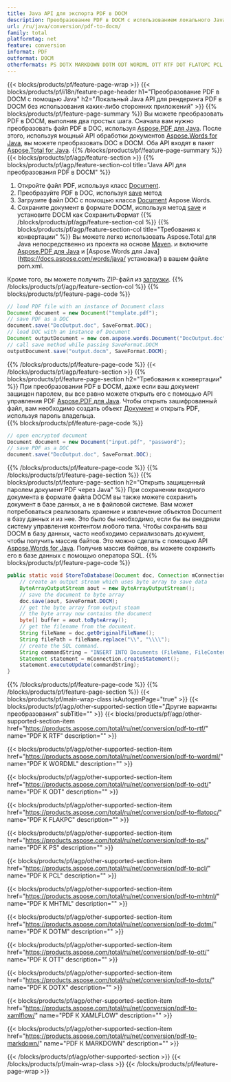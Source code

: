 ```yaml
---
title: Java API для экспорта PDF в DOCM
description: Преобразование PDF в DOCM с использованием локального Java API
url: /ru/java/conversion/pdf-to-docm/
family: total
platformtag: net
feature: conversion
informat: PDF
outformat: DOCM
otherformats: PS DOTX MARKDOWN DOTM ODT WORDML OTT RTF DOT FLATOPC PCL MHTML
---
```

{{< blocks/products/pf/feature-page-wrap >}}
{{< blocks/products/pf/i18n/feature-page-header h1="Преобразование PDF в DOCM с помощью Java" h2="Локальный Java API для рендеринга PDF в DOCM без использования каких-либо сторонних приложений" >}}
{{% blocks/products/pf/feature-page-summary %}}
Вы можете преобразовать PDF в DOCM, выполнив два простых шага. Сначала вам нужно преобразовать файл PDF в DOC, используя [Aspose.PDF для Java](https://products.aspose.com/pdf/java/). После этого, используя мощный API обработки документов [Aspose.Words for Java](https://products.aspose.com/words/java/), вы можете преобразовать DOC в DOCM. Оба API входят в пакет [Aspose.Total for Java](https://products.aspose.com/total/java/).
{{% /blocks/products/pf/feature-page-summary  %}}
{{< blocks/products/pf/agp/feature-section >}}
{{% blocks/products/pf/agp/feature-section-col title="Java API для преобразования PDF в DOCM" %}}
1. Откройте файл PDF, используя класс [Document](https://apireference.aspose.com/pdf/java/com.aspose.pdf/Document).
2. Преобразуйте PDF в DOC, используя [save](https://apireference.aspose.com/pdf/java/com.aspose.pdf/Document#save-java.lang.String-com.aspose.pdf.SaveOptions- ) метод
3. Загрузите файл DOC с помощью класса [Document](https://apireference.aspose.com/words/java/com.aspose.words/Document) Aspose.Words.
4. Сохраните документ в формате DOCM, используя метод [save](https://apireference.aspose.com/words/java/com.aspose.words/Document#save(java.lang.String,int)) и установите DOCM как СохранитьФормат
{{% /blocks/products/pf/agp/feature-section-col %}}
{{% blocks/products/pf/agp/feature-section-col title="Требования к конвертации" %}}
Вы можете легко использовать Aspose.Total для Java непосредственно из проекта на основе [Maven](https://repository.aspose.com/webapp/#/artifacts/browse/tree/General/repo/com/aspose/aspose-total). и включите [Aspose.PDF для Java](https://docs.aspose.com/pdf/java/installation/) и [Aspose.Words для Java](https://docs.aspose.com/words/java/ установка/) в вашем файле pom.xml.

Кроме того, вы можете получить ZIP-файл из [загрузки](https://downloads.aspose.com/total/java).
{{% /blocks/products/pf/agp/feature-section-col %}}
{{% blocks/products/pf/feature-page-code %}}

```java
// load PDF file with an instance of Document class
Document document = new Document("template.pdf");
// save PDF as a DOC 
document.save("DocOutput.doc", SaveFormat.DOC); 
// load DOC with an instance of Document
Document outputDocument = new com.aspose.words.Document("DocOutput.doc");
// call save method while passing SaveFormat.DOCM
outputDocument.save("output.docm", SaveFormat.DOCM);   
```

{{% /blocks/products/pf/feature-page-code %}}
{{< /blocks/products/pf/agp/feature-section >}}
{{% blocks/products/pf/feature-page-section  h2="Требования к конвертации" %}}
При преобразовании PDF в DOCM, даже если ваш документ защищен паролем, вы все равно можете открыть его с помощью API управления PDF [Aspose.PDF для Java](https://docs.aspose.com/pdf/java/installation/). Чтобы открыть зашифрованный файл, вам необходимо создать объект [Документ](https://apireference.aspose.com/pdf/java/com.aspose.pdf/Document) и открыть PDF, используя пароль владельца.  
{{% blocks/products/pf/feature-page-code %}}
```cs
// open encrypted document
Document document = new Document("input.pdf", "password");
// save PDF as a DOC 
document.save("DocOutput.doc", SaveFormat.DOC);
```

{{% /blocks/products/pf/feature-page-code  %}}
{{% /blocks/products/pf/feature-page-section %}}
{{% blocks/products/pf/feature-page-section  h2="Открыть защищенный паролем документ PDF через Java" %}}
При сохранении входного документа в формате файла DOCM вы также можете сохранить документ в базе данных, а не в файловой системе. Вам может потребоваться реализовать хранение и извлечение объектов Document в базу данных и из нее. Это было бы необходимо, если бы вы внедряли систему управления контентом любого типа. Чтобы сохранить ваш DOCM в базу данных, часто необходимо сериализовать документ, чтобы получить массив байтов. Это можно сделать с помощью API [Aspose.Words for Java](https://products.aspose.com/words/Java/). Получив массив байтов, вы можете сохранить его в базе данных с помощью оператора SQL. 
{{% blocks/products/pf/feature-page-code %}}

```java
public static void StoreToDatabase(Document doc, Connection mConnection) throws Exception {
    // create an output stream which uses byte array to save data
    ByteArrayOutputStream aout = new ByteArrayOutputStream();
    // save the document to byte array
    doc.save(aout, SaveFormat.DOCM);
    // get the byte array from output steam
    // the byte array now contains the document
    byte[] buffer = aout.toByteArray();
    // get the filename from the document.
    String fileName = doc.getOriginalFileName();
    String filePath = fileName.replace("\\", "\\\\");
    // create the SQL command.
    String commandString = "INSERT INTO Documents (FileName, FileContent) VALUES('" + filePath + "', '" + buffer + "')";
    Statement statement = mConnection.createStatement();
    statement.executeUpdate(commandString);
}  
```

{{% /blocks/products/pf/feature-page-code  %}}
{{% /blocks/products/pf/feature-page-section %}}
{{< blocks/products/pf/main-wrap-class isAutogenPage="true" >}}
{{< blocks/products/pf/agp/other-supported-section title="Другие варианты преобразования" subTitle="" >}}
{{< blocks/products/pf/agp/other-supported-section-item href="https://products.aspose.com/total/ru/net/conversion/pdf-to-rtf/" name="PDF К RTF" description="" >}}

{{< blocks/products/pf/agp/other-supported-section-item href="https://products.aspose.com/total/ru/net/conversion/pdf-to-wordml/" name="PDF К WORDML" description="" >}}

{{< blocks/products/pf/agp/other-supported-section-item href="https://products.aspose.com/total/ru/net/conversion/pdf-to-odt/" name="PDF К ODT" description="" >}}

{{< blocks/products/pf/agp/other-supported-section-item href="https://products.aspose.com/total/ru/net/conversion/pdf-to-flatopc/" name="PDF К FLAКPC" description="" >}}

{{< blocks/products/pf/agp/other-supported-section-item href="https://products.aspose.com/total/ru/net/conversion/pdf-to-ps/" name="PDF К PS" description="" >}}

{{< blocks/products/pf/agp/other-supported-section-item href="https://products.aspose.com/total/ru/net/conversion/pdf-to-pcl/" name="PDF К PCL" description="" >}}

{{< blocks/products/pf/agp/other-supported-section-item href="https://products.aspose.com/total/ru/net/conversion/pdf-to-mhtml/" name="PDF К MHTML" description="" >}}

{{< blocks/products/pf/agp/other-supported-section-item href="https://products.aspose.com/total/ru/net/conversion/pdf-to-dotm/" name="PDF К DOTM" description="" >}}

{{< blocks/products/pf/agp/other-supported-section-item href="https://products.aspose.com/total/ru/net/conversion/pdf-to-ott/" name="PDF К OTT" description="" >}}

{{< blocks/products/pf/agp/other-supported-section-item href="https://products.aspose.com/total/ru/net/conversion/pdf-to-dotx/" name="PDF К DOTX" description="" >}}

{{< blocks/products/pf/agp/other-supported-section-item href="https://products.aspose.com/total/ru/net/conversion/pdf-to-xamlflow/" name="PDF К XAMLFLOW" description="" >}}

{{< blocks/products/pf/agp/other-supported-section-item href="https://products.aspose.com/total/ru/net/conversion/pdf-to-markdown/" name="PDF К MARKDOWN" description="" >}}


{{< /blocks/products/pf/agp/other-supported-section >}}
{{< /blocks/products/pf/main-wrap-class >}}
{{< /blocks/products/pf/feature-page-wrap >}}